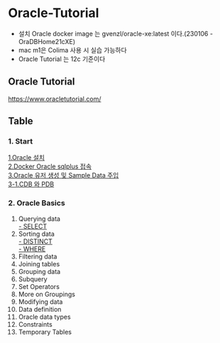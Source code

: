 # Oracle-Tutorial
- 설치 Oracle docker image 는 gvenzl/oracle-xe:latest 이다.(230106 - OraDBHome21cXE)
- mac m1은 Colima 사용 시 실습 가능하다
- Oracle Tutorial 는 12c 기준이다
## Oracle Tutorial
https://www.oracletutorial.com/

## Table
### 1. Start
[1.Oracle 설치](https://github.com/YHLEE9753/oracle-tutorial/blob/main/1.%20Start/1.Oracle%20%EC%84%A4%EC%B9%98.md)<br>
[2.Docker Oracle sqlplus 접속](https://github.com/YHLEE9753/oracle-tutorial/blob/main/1.%20Start/2.Docker%20Oracle%20sqlplus%20%EC%A0%91%EC%86%8D.md)<br>
[3.Oracle 유저 생성 및 Sample Data 주입](https://github.com/YHLEE9753/oracle-tutorial/blob/main/1.%20Start/3.Oracle%20%EC%9C%A0%EC%A0%80%20%EC%83%9D%EC%84%B1%20%EB%B0%8F%20Sample%20Data%20%EC%A3%BC%EC%9E%85.md)<br>
[3-1.CDB 와 PDB](https://github.com/YHLEE9753/oracle-tutorial/blob/main/1.%20Start/3-1.CDB%20%EC%99%80%20PDB.md)<br>

### 2. Oracle Basics
1. Querying data<br>
   [- SELECT]() 
2. Sorting data<br>
   [- DISTINCT]()<br>
   [- WHERE]()<br>
3. Filtering data<br>
4. Joining tables<br>
5. Grouping data<br>
6. Subquery<br>
7. Set Operators<br>
8. More on Groupings<br>
9. Modifying data<br>
10. Data definition<br>
11. Oracle data types<br>
12. Constraints<br>
13. Temporary Tables<br>